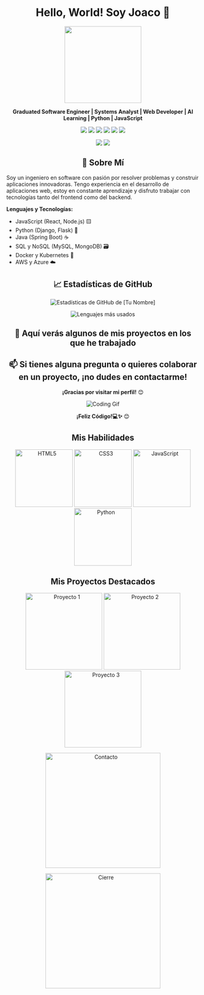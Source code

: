 # <h1 align="center">Hello, World! Soy Joaco 👋</h1>

<p align="center">
  <img src="https://media.giphy.com/media/qgQUggAC3Pfv687qPC/giphy.gif" width="200"/>
</p>

<p align="center">
  <strong>Graduated Software Engineer | Systems Analyst | Web Developer | AI Learning | Python | JavaScript</strong>
</p>

<p align="center">
  <img src="https://img.shields.io/badge/Code-JavaScript-informational?style=flat&logo=javascript&logoColor=white&color=yellow">
  <img src="https://img.shields.io/badge/Code-Python-informational?style=flat&logo=python&logoColor=white&color=blue">
  <img src="https://img.shields.io/badge/Code-React-informational?style=flat&logo=react&logoColor=white&color=61DAFB">
  <img src="https://img.shields.io/badge/Code-Node.js-informational?style=flat&logo=node.js&logoColor=white&color=green">
  <img src="https://img.shields.io/badge/Tools-Docker-informational?style=flat&logo=docker&logoColor=white&color=2496ED">
  <img src="https://img.shields.io/badge/Tools-Kubernetes-informational?style=flat&logo=kubernetes&logoColor=white&color=326CE5">
</p>

<p align="center">
  <a href="https://www.linkedin.com/in/joaquincavarzan"><img src="https://img.shields.io/badge/-LinkedIn-blue?style=flat-square&logo=LinkedIn&logoColor=white&link=https://www.linkedin.com/in/tu-perfil"/></a>
  <a href="joacocava@gmail.com"><img src="https://img.shields.io/badge/-Email-c14438?style=flat-square&logo=Gmail&logoColor=white&link=mailto:tu_correo@example.com"/></a>
</p>

## <h2 align="center">🚀 Sobre Mí</h2>

<p>
  Soy un ingeniero en software con pasión por resolver problemas y construir aplicaciones innovadoras. 
  Tengo experiencia en el desarrollo de aplicaciones web, estoy en constante aprendizaje y disfruto trabajar con tecnologías tanto del frontend como del backend.
</p>

<p>
  <strong>Lenguajes y Tecnologías:</strong>
  <ul>
    <li>JavaScript (React, Node.js) 🟨</li>
    <li>Python (Django, Flask) 🐍</li>
    <li>Java (Spring Boot) ☕</li>
    <li>SQL y NoSQL (MySQL, MongoDB) 🗃️</li>
    <li>Docker y Kubernetes 🐳</li>
    <li>AWS y Azure ☁️</li>
  </ul>
</p>

## <h2 align="center">📈 Estadísticas de GitHub</h2>

<p align="center">
  <img src="https://github-readme-stats.vercel.app/api?username=joacocavarzan&show_icons=true&theme=radical" alt="Estadísticas de GitHub de [Tu Nombre]" />
</p>

<p align="center">
  <img src="https://github-readme-stats.vercel.app/api/top-langs/?username=joacocavarzan&layout=compact&theme=radical" alt="Lenguajes más usados" />
</p>

## <h2 align="center">🚀 Aquí verás algunos de mis proyectos en los que he trabajado</h2>


## <h2 align="center">📫 Si tienes alguna pregunta o quieres colaborar en un proyecto, ¡no dudes en contactarme!</h2>


<p align="center">
  <strong>¡Gracias por visitar mi perfil!</strong> 😊
</p>

<p align="center">
  <img src="https://media.giphy.com/media/JIX9t2j0ZTN9S/giphy.gif" alt="Coding Gif">
</p>

<p align="center">
  <strong>¡Feliz Código!💻✨</strong> 😊
</p>

  
<h2 align="center">Mis Habilidades</h2>
<p align="center">
  <img src="https://media.giphy.com/media/xThtanBNix6xTf3GrW/giphy.gif" width="150" alt="HTML5">
  <img src="https://media.giphy.com/media/3ohhwhCt67LX8GlC0E/giphy.gif" width="150" alt="CSS3">
  <img src="https://media.giphy.com/media/13YrHUvPzUUmkM/giphy.gif" width="150" alt="JavaScript">
  <img src="https://media.giphy.com/media/11wQNDhA2Ifk1C/giphy.gif" width="150" alt="Python">
</p>

<h2 align="center">Mis Proyectos Destacados</h2>
<p align="center">
  <img src="https://media.giphy.com/media/3o7ZeL4sQpXdxZTE92/giphy.gif" width="200" alt="Proyecto 1">
  <img src="https://media.giphy.com/media/dOJt6XZlQw8qQ/giphy.gif" width="200" alt="Proyecto 2">
  <img src="https://media.giphy.com/media/26tPcVAWLFjQa32Nq/giphy.gif" width="200" alt="Proyecto 3">
</p>

<p align="center">
  <img src="https://media.giphy.com/media/3o7btQhQKZhBXjAXde/giphy.gif" width="300" alt="Contacto">
</p>

<p align="center">
  <img src="https://media.giphy.com/media/26BkNitu8H8iDn0BW/giphy.gif" width="300" alt="Cierre">
</p>

